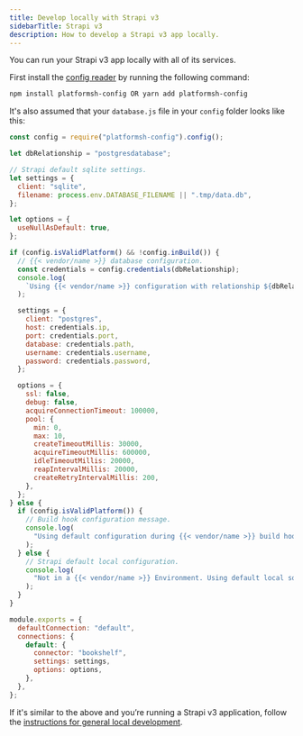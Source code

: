 ```yaml
---
title: Develop locally with Strapi v3
sidebarTitle: Strapi v3
description: How to develop a Strapi v3 app locally.
---
```


You can run your Strapi v3 app locally with all of its services.

First install the [config reader](../../../development/variables/use-variables.md#access-variables-in-your-app) by running the following command:

```bash
npm install platformsh-config OR yarn add platformsh-config
```

It's also assumed that your `database.js` file in your `config` folder looks like this:

```js
const config = require("platformsh-config").config();

let dbRelationship = "postgresdatabase";

// Strapi default sqlite settings.
let settings = {
  client: "sqlite",
  filename: process.env.DATABASE_FILENAME || ".tmp/data.db",
};

let options = {
  useNullAsDefault: true,
};

if (config.isValidPlatform() && !config.inBuild()) {
  // {{< vendor/name >}} database configuration.
  const credentials = config.credentials(dbRelationship);
  console.log(
    `Using {{< vendor/name >}} configuration with relationship ${dbRelationship}.`
  );

  settings = {
    client: "postgres",
    host: credentials.ip,
    port: credentials.port,
    database: credentials.path,
    username: credentials.username,
    password: credentials.password,
  };

  options = {
    ssl: false,
    debug: false,
    acquireConnectionTimeout: 100000,
    pool: {
      min: 0,
      max: 10,
      createTimeoutMillis: 30000,
      acquireTimeoutMillis: 600000,
      idleTimeoutMillis: 20000,
      reapIntervalMillis: 20000,
      createRetryIntervalMillis: 200,
    },
  };
} else {
  if (config.isValidPlatform()) {
    // Build hook configuration message.
    console.log(
      "Using default configuration during {{< vendor/name >}} build hook until relationships are available."
    );
  } else {
    // Strapi default local configuration.
    console.log(
      "Not in a {{< vendor/name >}} Environment. Using default local sqlite configuration."
    );
  }
}

module.exports = {
  defaultConnection: "default",
  connections: {
    default: {
      connector: "bookshelf",
      settings: settings,
      options: options,
    },
  },
};
```

If it's similar to the above and you’re running a Strapi v3 application,
follow the [instructions for general local development](../../../development/local/_index.md).
